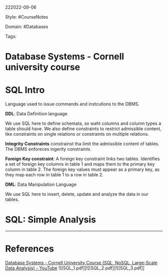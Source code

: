 222022-09-06

Style: #CourseNotes 

Domain: #Databases

Tags:

# Database Systems - Cornell university course

# SQL Intro

Language used to issue commands and instcutions to the DBMS. 

**DDL**: Data Definition language

We use SQL here to define schemata, so waht columns and column types a table should have.
We also define constraints to restrict admissible content, like constraints on single relations or constraints on multiple relations.

**Integrity Constraints** constrainst tha limit the admissible content of tables. The DBMS enforeces ingerity constraints.

**Foreign Key constraint**: A foreign key constraint links two tables. Identifies a set of foreign key columns in table 1 and maps them to the primary key column in table 2. The foreign key values must appear as a primary key, as they map each row in table 1 to a row in table 2.

**DML**: Data Manipulation Language

We use SQL here to insert, delete, update and analyze the data in our tables.

# SQL: Simple Analysis




___
# References
[Database Systems - Cornell University Course (SQL, NoSQL, Large-Scale Data Analysis) - YouTube](https://www.youtube.com/watch?v=4cWkVbC2bNE&list=PLyUybGJ3e9oPqaKRxvmQx_WspljeE5_Ho&index=4)
![[SQL_1.pdf]]![[SQL_2.pdf]]![[SQL_3.pdf]]